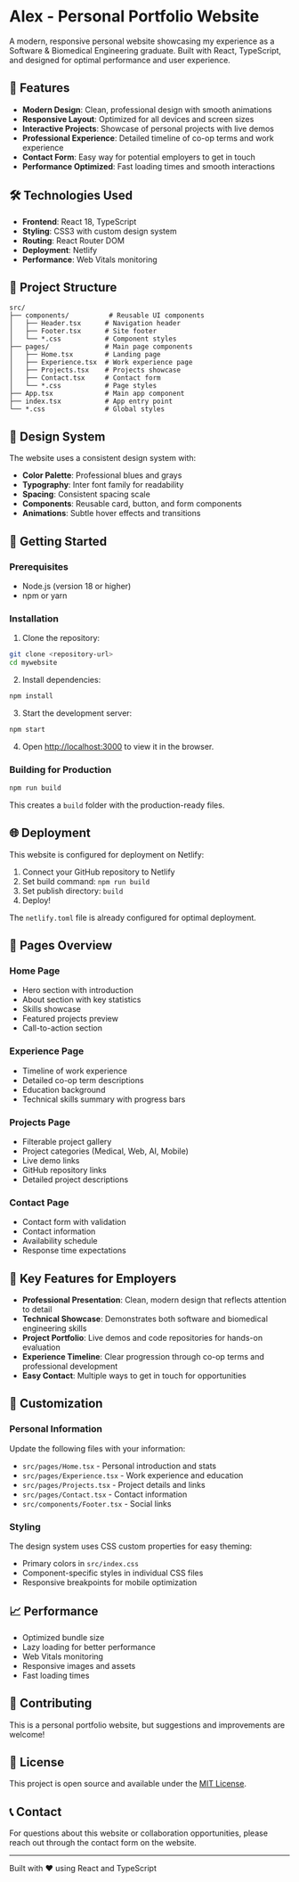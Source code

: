 # Alex - Personal Portfolio Website

A modern, responsive personal website showcasing my experience as a Software & Biomedical Engineering graduate. Built with React, TypeScript, and designed for optimal performance and user experience.

## 🚀 Features

- **Modern Design**: Clean, professional design with smooth animations
- **Responsive Layout**: Optimized for all devices and screen sizes
- **Interactive Projects**: Showcase of personal projects with live demos
- **Professional Experience**: Detailed timeline of co-op terms and work experience
- **Contact Form**: Easy way for potential employers to get in touch
- **Performance Optimized**: Fast loading times and smooth interactions

## 🛠️ Technologies Used

- **Frontend**: React 18, TypeScript
- **Styling**: CSS3 with custom design system
- **Routing**: React Router DOM
- **Deployment**: Netlify
- **Performance**: Web Vitals monitoring

## 📁 Project Structure

```
src/
├── components/          # Reusable UI components
│   ├── Header.tsx      # Navigation header
│   ├── Footer.tsx      # Site footer
│   └── *.css           # Component styles
├── pages/              # Main page components
│   ├── Home.tsx        # Landing page
│   ├── Experience.tsx  # Work experience page
│   ├── Projects.tsx    # Projects showcase
│   ├── Contact.tsx     # Contact form
│   └── *.css           # Page styles
├── App.tsx             # Main app component
├── index.tsx           # App entry point
└── *.css               # Global styles
```

## 🎨 Design System

The website uses a consistent design system with:
- **Color Palette**: Professional blues and grays
- **Typography**: Inter font family for readability
- **Spacing**: Consistent spacing scale
- **Components**: Reusable card, button, and form components
- **Animations**: Subtle hover effects and transitions

## 🚀 Getting Started

### Prerequisites
- Node.js (version 18 or higher)
- npm or yarn

### Installation

1. Clone the repository:
```bash
git clone <repository-url>
cd mywebsite
```

2. Install dependencies:
```bash
npm install
```

3. Start the development server:
```bash
npm start
```

4. Open [http://localhost:3000](http://localhost:3000) to view it in the browser.

### Building for Production

```bash
npm run build
```

This creates a `build` folder with the production-ready files.

## 🌐 Deployment

This website is configured for deployment on Netlify:

1. Connect your GitHub repository to Netlify
2. Set build command: `npm run build`
3. Set publish directory: `build`
4. Deploy!

The `netlify.toml` file is already configured for optimal deployment.

## 📱 Pages Overview

### Home Page
- Hero section with introduction
- About section with key statistics
- Skills showcase
- Featured projects preview
- Call-to-action section

### Experience Page
- Timeline of work experience
- Detailed co-op term descriptions
- Education background
- Technical skills summary with progress bars

### Projects Page
- Filterable project gallery
- Project categories (Medical, Web, AI, Mobile)
- Live demo links
- GitHub repository links
- Detailed project descriptions

### Contact Page
- Contact form with validation
- Contact information
- Availability schedule
- Response time expectations

## 🎯 Key Features for Employers

- **Professional Presentation**: Clean, modern design that reflects attention to detail
- **Technical Showcase**: Demonstrates both software and biomedical engineering skills
- **Project Portfolio**: Live demos and code repositories for hands-on evaluation
- **Experience Timeline**: Clear progression through co-op terms and professional development
- **Easy Contact**: Multiple ways to get in touch for opportunities

## 🔧 Customization

### Personal Information
Update the following files with your information:
- `src/pages/Home.tsx` - Personal introduction and stats
- `src/pages/Experience.tsx` - Work experience and education
- `src/pages/Projects.tsx` - Project details and links
- `src/pages/Contact.tsx` - Contact information
- `src/components/Footer.tsx` - Social links

### Styling
The design system uses CSS custom properties for easy theming:
- Primary colors in `src/index.css`
- Component-specific styles in individual CSS files
- Responsive breakpoints for mobile optimization

## 📈 Performance

- Optimized bundle size
- Lazy loading for better performance
- Web Vitals monitoring
- Responsive images and assets
- Fast loading times

## 🤝 Contributing

This is a personal portfolio website, but suggestions and improvements are welcome!

## 📄 License

This project is open source and available under the [MIT License](LICENSE).

## 📞 Contact

For questions about this website or collaboration opportunities, please reach out through the contact form on the website.

---

Built with ❤️ using React and TypeScript